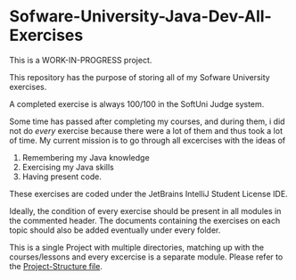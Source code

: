 # Sofware-University-Java-Dev-All-Exercises

This is a WORK-IN-PROGRESS project.

This repository has the purpose of storing all of my Sofware University exercises.

A completed exercise is always 100/100 in the SoftUni Judge system.

Some time has passed after completing my courses, and during them, i did not do *every* exercise because there were a lot of them and thus took a lot of time.
My current mission is to go through all excercises with the ideas of 
  1. Remembering my Java knowledge
  2. Exercising my Java skills
  3. Having present code.

These exercises are coded under the JetBrains IntelliJ Student License IDE.

Ideally, the condition of every exercise should be present in all modules in the commented header.
The documents containing the exercises on each topic should also be added eventually under every folder.

This is a single Project with multiple directories, matching up with the courses/lessons and every excercise is a separate module.
Please refer to the [Project-Structure file](https://github.com/Nathraichean/Sofware-University-Java-Dev-All-Exercises/blob/master/Completed-Exercises%20(Project%20Structure).md).

